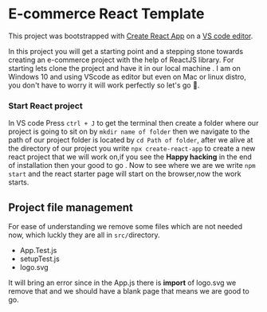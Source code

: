 # E-commerce React Template 
This project was bootstrapped with [Create React App](https://github.com/facebook/create-react-app) on a [VS code editor](https://code.visualstudio.com/download).

In this project you will get a starting point and a stepping stone towards creating an e-commerce project with the help of ReactJS library.
For starting lets clone the project and have it in our local machine . I am on Windows 10 and using VScode as editor but even on Mac or linux distro,
you don't have to worry it will work perfectly so let's go :rocket:.

### Start React project 
In VS code Press ``ctrl + J`` to get the terminal then create a folder where our project is going to sit on by ``mkdir name of folder`` then  we navigate to the path of our project folder is located by ``cd Path of folder``,
after we alive at the directory of our project you write ``npx create-react-app`` to create a new react project that we will work on,if you see the **Happy hacking** in the 
end of installation then your good to go . Now to see where we are we write ``npm start`` and the react starter page will start on the browser,now the work starts.

## Project file management
For ease of understanding we remove some files which are not needed now, which luckly they are all in ``src/``directory.
- App.Test.js
- setupTest.js
- logo.svg

It will bring an error since in the App.js there is **import** of logo.svg we remove that and we should have a blank page that means we are good to go.
